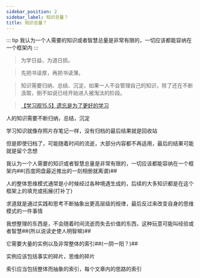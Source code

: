 ```yaml
---
sidebar_position: 2
sidebar_label: 知识总量？
title: 知识总量？
---
```



::: tip
我认为一个人需要的知识或者智慧总量是非常有限的，一切应该都能容纳在一个框架内
:::

> 为学日益，为道日损。

> 先把书读厚，再把书读薄。

> 知识需要归纳、总结、沉淀，如果一人不会管理自己的知识，除了还在不断汲取，倒不如说已经开始进入被淘汰的阶段。

> [【学习观15.5】遗忘是为了更好的学习](https://www.bilibili.com/video/BV1d4411P7GR)

人的知识需要不断归纳，总结，沉淀

学习知识就像存照片存笔记一样，没有归档的最后结果就是回收站

但是即使归档了，可能随着时间的流逝，大部分内容都不再适用，最后的结果可能就是留个念想

我认为一个人需要的知识或者智慧总量是非常有限的，一切应该都能容纳在一个框架内##(百度网盘最近推出的一刻相册就离谱)##

人的整体思维模式通常是小时候经过各种境遇生成的，后续的大多知识都是在这个框架上的填充或拓展(打补丁)

求道就是通过实践和思考不断抽象出更高层级的规律，最后反过来改变自身的思维模式的一件事情

我想整理的东西是，不会随着时间流逝而失去价值的东西，这种玩意可能叫经验或者智慧##(所以说读史使人明智嘛)##

它需要大量的实例以及非常整体的索引##(一阴一阳？)##

实例应该包括事实的碎片，思维的碎片

索引应当包括整体而抽象的索引，每个文章内的思路的索引